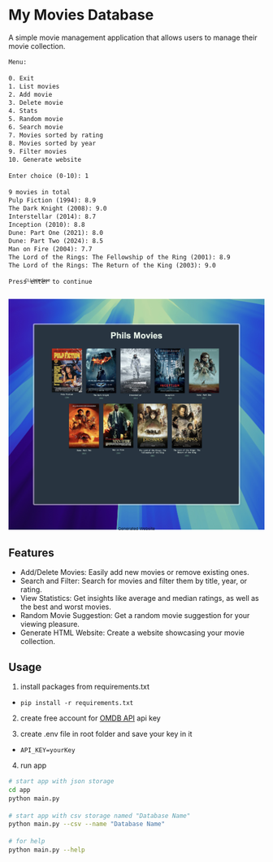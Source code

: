 # My Movies Database

A simple movie management application that allows users to manage their movie collection.

```
Menu:

0. Exit
1. List movies
2. Add movie
3. Delete movie
4. Stats
5. Random movie
6. Search movie
7. Movies sorted by rating
8. Movies sorted by year
9. Filter movies
10. Generate website

Enter choice (0-10): 1

9 movies in total
Pulp Fiction (1994): 8.9
The Dark Knight (2008): 9.0
Interstellar (2014): 8.7
Inception (2010): 8.8
Dune: Part One (2021): 8.0
Dune: Part Two (2024): 8.5
Man on Fire (2004): 7.7
The Lord of the Rings: The Fellowship of the Ring (2001): 8.9
The Lord of the Rings: The Return of the King (2003): 9.0

Press enter to continue
```

<p style="margin: -1.8rem 0 2rem 2rem; font-size: 0.5rem">CLI-Interface</p>

![screenshot](./images/my_movie_app.jpeg)

<p style="text-align:center;margin-top: -1.5rem; font-size: 0.5rem">Generated Website</p>

## Features

- Add/Delete Movies: Easily add new movies or remove existing ones.
- Search and Filter: Search for movies and filter them by title, year, or rating.
- View Statistics: Get insights like average and median ratings, as well as the best and worst movies.
- Random Movie Suggestion: Get a random movie suggestion for your viewing pleasure.
- Generate HTML Website: Create a website showcasing your movie collection.

## Usage

1. install packages from requirements.txt

- `pip install -r requirements.txt`

2. create free account for [OMDB API](https://www.omdbapi.com/) api key

3. create .env file in root folder and save your key in it

- `API_KEY=yourKey`

4. run app

```bash
# start app with json storage
cd app
python main.py

# start app with csv storage named "Database Name"
python main.py --csv --name "Database Name"

# for help
python main.py --help
```

